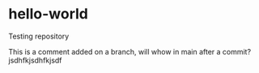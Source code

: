 # hello-world
Testing repository

This is a comment added on a branch, will whow in main after a commit?
jsdhfkjsdhfkjsdf

